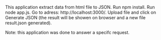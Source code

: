 This application extract data from html file to JSON.
Run npm install.
Run node app.js.
Go to adress: http://localhost:3000/.
Upload file and click on Generate JSON (the result will be showen on browser and a new file result.json generated).

Note: this application was done to answer a specifc request.

